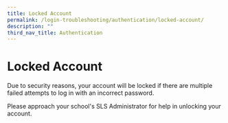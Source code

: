 ```yaml
---
title: Locked Account
permalink: /login-troubleshooting/authentication/locked-account/
description: ""
third_nav_title: Authentication
---
```

Locked Account
==============

 Due to security reasons, your account will be locked if there are multiple failed attempts to log in with an incorrect password.

 Please approach your school's SLS Administrator for help in unlocking your account.